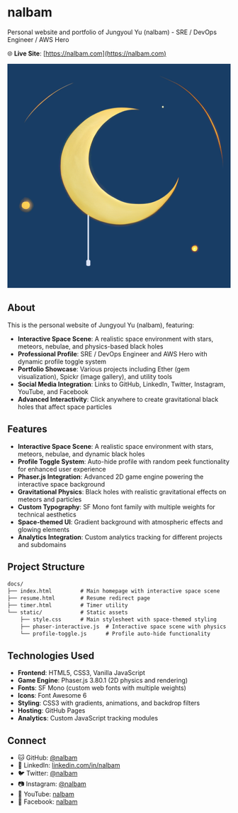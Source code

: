 # nalbam

Personal website and portfolio of Jungyoul Yu (nalbam) - SRE / DevOps Engineer / AWS Hero

🌐 **Live Site**: [https://nalbam.com](https://nalbam.com)

![nalbam's cover](docs/static/bg/nalbam-cover.png)

## About

This is the personal website of Jungyoul Yu (nalbam), featuring:

- **Interactive Space Scene**: A realistic space environment with stars, meteors, nebulae, and physics-based black holes
- **Professional Profile**: SRE / DevOps Engineer and AWS Hero with dynamic profile toggle system
- **Portfolio Showcase**: Various projects including Ether (gem visualization), Spickr (image gallery), and utility tools
- **Social Media Integration**: Links to GitHub, LinkedIn, Twitter, Instagram, YouTube, and Facebook
- **Advanced Interactivity**: Click anywhere to create gravitational black holes that affect space particles

## Features

- **Interactive Space Scene**: A realistic space environment with stars, meteors, nebulae, and dynamic black holes
- **Profile Toggle System**: Auto-hide profile with random peek functionality for enhanced user experience
- **Phaser.js Integration**: Advanced 2D game engine powering the interactive space background
- **Gravitational Physics**: Black holes with realistic gravitational effects on meteors and particles
- **Custom Typography**: SF Mono font family with multiple weights for technical aesthetics
- **Space-themed UI**: Gradient background with atmospheric effects and glowing elements
- **Analytics Integration**: Custom analytics tracking for different projects and subdomains

## Project Structure

```
docs/
├── index.html         # Main homepage with interactive space scene
├── resume.html        # Resume redirect page
├── timer.html         # Timer utility
└── static/            # Static assets
    ├── style.css      # Main stylesheet with space-themed styling
    ├── phaser-interactive.js  # Interactive space scene with physics
    └── profile-toggle.js      # Profile auto-hide functionality
```

## Technologies Used

- **Frontend**: HTML5, CSS3, Vanilla JavaScript
- **Game Engine**: Phaser.js 3.80.1 (2D physics and rendering)
- **Fonts**: SF Mono (custom web fonts with multiple weights)
- **Icons**: Font Awesome 6
- **Styling**: CSS3 with gradients, animations, and backdrop filters
- **Hosting**: GitHub Pages
- **Analytics**: Custom JavaScript tracking modules

## Connect

- 🐱 GitHub: [@nalbam](https://github.com/nalbam)
- 💼 LinkedIn: [linkedin.com/in/nalbam](https://linkedin.com/in/nalbam/)
- 🐦 Twitter: [@nalbam](https://twitter.com/nalbam)
- 📷 Instagram: [@nalbam](https://instagram.com/nalbam/)
- 🎥 YouTube: [nalbam](https://youtube.com/user/nalbam)
- 📘 Facebook: [nalbam](https://facebook.com/nalbam)

